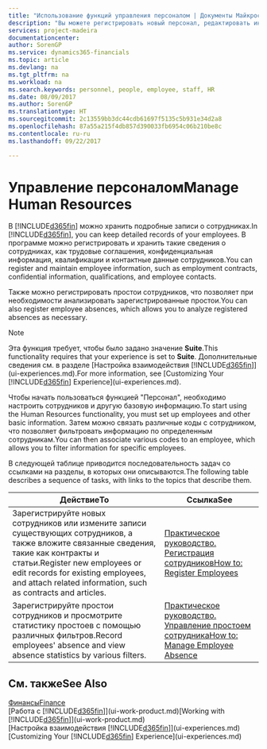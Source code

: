 ```yaml
---
title: "Использование функций управления персоналом | Документы Майкрософт"
description: "Вы можете регистрировать новый персонал, редактировать информацию об имеющихся сотрудниках, регистрировать и анализировать их отсутствие."
services: project-madeira
documentationcenter: 
author: SorenGP
ms.service: dynamics365-financials
ms.topic: article
ms.devlang: na
ms.tgt_pltfrm: na
ms.workload: na
ms.search.keywords: personnel, people, employee, staff, HR
ms.date: 08/09/2017
ms.author: SorenGP
ms.translationtype: HT
ms.sourcegitcommit: 2c13559bb3dc44cdb61697f5135c5b931e34d2a8
ms.openlocfilehash: 87a55a215f4db857d390033fb6954c06b210be8c
ms.contentlocale: ru-ru
ms.lasthandoff: 09/22/2017

---
```

# <a name="manage-human-resources"></a><span data-ttu-id="95929-103">Управление персоналом</span><span class="sxs-lookup"><span data-stu-id="95929-103">Manage Human Resources</span></span>
<span data-ttu-id="95929-104">В [!INCLUDE[d365fin](includes/d365fin_md.md)] можно хранить подробные записи о сотрудниках.</span><span class="sxs-lookup"><span data-stu-id="95929-104">In [!INCLUDE[d365fin](includes/d365fin_md.md)], you can keep detailed records of your employees.</span></span> <span data-ttu-id="95929-105">В программе можно регистрировать и хранить такие сведения о сотрудниках, как трудовые соглашения, конфиденциальная информация, квалификации и контактные данные сотрудников.</span><span class="sxs-lookup"><span data-stu-id="95929-105">You can register and maintain employee information, such as employment contracts, confidential information, qualifications, and employee contacts.</span></span>

<span data-ttu-id="95929-106">Также можно регистрировать простои сотрудников, что позволяет при необходимости анализировать зарегистрированные простои.</span><span class="sxs-lookup"><span data-stu-id="95929-106">You can also register employee absences, which allows you to analyze registered absences as necessary.</span></span>

> [!NOTE]  
> <span data-ttu-id="95929-107">Эта функция требует, чтобы было задано значение **Suite**.</span><span class="sxs-lookup"><span data-stu-id="95929-107">This functionality requires that your experience is set to **Suite**.</span></span> <span data-ttu-id="95929-108">Дополнительные сведения см. в разделе [Настройка взаимодействия [!INCLUDE[d365fin](includes/d365fin_md.md)]](ui-experiences.md).</span><span class="sxs-lookup"><span data-stu-id="95929-108">For more information, see [Customizing Your [!INCLUDE[d365fin](includes/d365fin_md.md)] Experience](ui-experiences.md).</span></span>

<span data-ttu-id="95929-109">Чтобы начать пользоваться функцией "Персонал", необходимо настроить сотрудников и другую базовую информацию.</span><span class="sxs-lookup"><span data-stu-id="95929-109">To start using the Human Resources functionality, you must set up employees and other basic information.</span></span> <span data-ttu-id="95929-110">Затем можно связать различные коды с сотрудником, что позволяет фильтровать информацию по определенным сотрудникам.</span><span class="sxs-lookup"><span data-stu-id="95929-110">You can then associate various codes to an employee, which allows you to filter information for specific employees.</span></span>

<span data-ttu-id="95929-111">В следующей таблице приводится последовательность задач со ссылками на разделы, в которых они описываются.</span><span class="sxs-lookup"><span data-stu-id="95929-111">The following table describes a sequence of tasks, with links to the topics that describe them.</span></span>

| <span data-ttu-id="95929-112">Действие</span><span class="sxs-lookup"><span data-stu-id="95929-112">To</span></span> | <span data-ttu-id="95929-113">Ссылка</span><span class="sxs-lookup"><span data-stu-id="95929-113">See</span></span> |
| --- | --- |
| <span data-ttu-id="95929-114">Зарегистрируйте новых сотрудников или измените записи существующих сотрудников, а также вложите связанные сведения, такие как контракты и статьи.</span><span class="sxs-lookup"><span data-stu-id="95929-114">Register new employees or edit records for existing employees, and attach related information, such as contracts and articles.</span></span> |[<span data-ttu-id="95929-115">Практическое руководство. Регистрация сотрудников</span><span class="sxs-lookup"><span data-stu-id="95929-115">How to: Register Employees</span></span>](hr-how-register-employees.md) |
| <span data-ttu-id="95929-116">Зарегистрируйте простои сотрудников и просмотрите статистику простоев с помощью различных фильтров.</span><span class="sxs-lookup"><span data-stu-id="95929-116">Record employees' absence and view absence statistics by various filters.</span></span> |[<span data-ttu-id="95929-117">Практическое руководство. Управление простоем сотрудника</span><span class="sxs-lookup"><span data-stu-id="95929-117">How to: Manage Employee Absence</span></span>](hr-how-manage-absence.md) |

## <a name="see-also"></a><span data-ttu-id="95929-118">См. также</span><span class="sxs-lookup"><span data-stu-id="95929-118">See Also</span></span>
[<span data-ttu-id="95929-119">Финансы</span><span class="sxs-lookup"><span data-stu-id="95929-119">Finance</span></span>](finance.md)  
<span data-ttu-id="95929-120">[Работа с [!INCLUDE[d365fin](includes/d365fin_md.md)]](ui-work-product.md)</span><span class="sxs-lookup"><span data-stu-id="95929-120">[Working with [!INCLUDE[d365fin](includes/d365fin_md.md)]](ui-work-product.md)</span></span>  
<span data-ttu-id="95929-121">[Настройка взаимодействия [!INCLUDE[d365fin](includes/d365fin_md.md)]](ui-experiences.md)</span><span class="sxs-lookup"><span data-stu-id="95929-121">[Customizing Your [!INCLUDE[d365fin](includes/d365fin_md.md)] Experience](ui-experiences.md)</span></span>        

